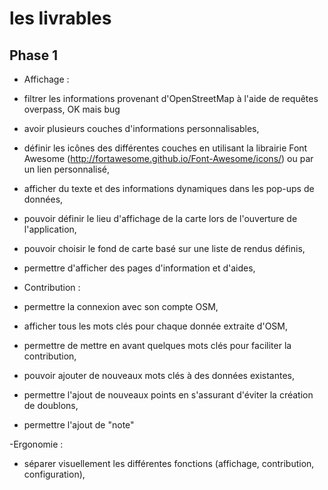 # les livrables
## Phase 1
- Affichage :
 - filtrer les informations provenant d'OpenStreetMap à l'aide de requêtes overpass, OK mais bug
 - avoir plusieurs couches d'informations personnalisables,
 - définir les icônes des différentes couches en utilisant la librairie Font Awesome (http://fortawesome.github.io/Font-Awesome/icons/) ou par un lien personnalisé,
 - afficher du texte et des informations dynamiques dans les pop-ups de données,
 - pouvoir définir le lieu d'affichage de la carte lors de l'ouverture de l'application,
 - pouvoir choisir le fond de carte basé sur une liste de rendus définis,
 - permettre d'afficher des pages d'information et d'aides,

- Contribution :
 - permettre la connexion avec son compte OSM,
 - afficher tous les mots clés pour chaque donnée extraite d'OSM,
 - permettre de mettre en avant quelques mots clés pour faciliter la contribution,
 - pouvoir ajouter de nouveaux mots clés à des données existantes,
 - permettre l'ajout de nouveaux points en s'assurant d'éviter la création de doublons,
 - permettre l'ajout de "note"

-Ergonomie :
 - séparer visuellement les différentes fonctions (affichage, contribution, configuration),
